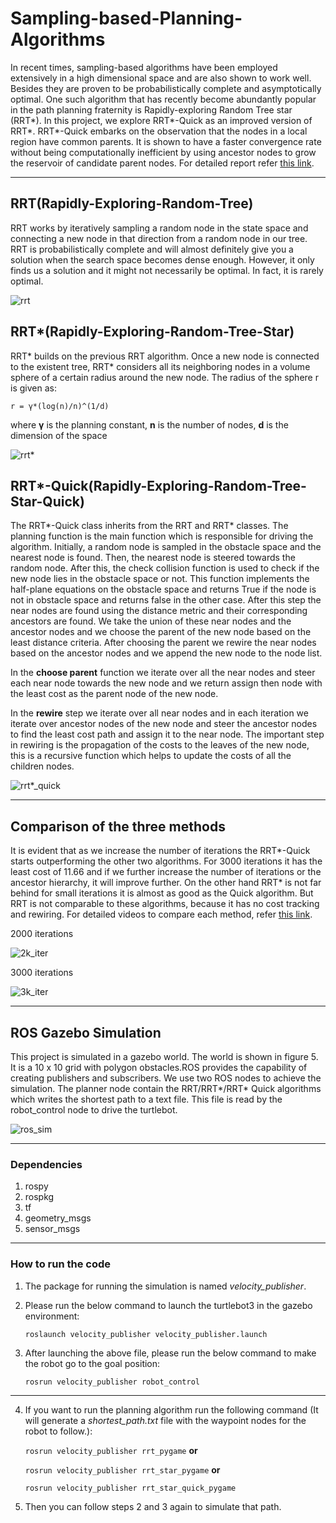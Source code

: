 # Sampling-based-Planning-Algorithms
In recent times, sampling-based algorithms have
been employed extensively in a high dimensional space and are
also shown to work well. Besides they are proven to be
probabilistically complete and asymptotically optimal. One
such algorithm that has recently become abundantly popular
in the path planning fraternity is Rapidly-exploring Random
Tree star (RRT*). In this project, we explore RRT*-Quick as
an improved version of RRT*. RRT*-Quick embarks on the
observation that the nodes in a local region have common
parents. It is shown to have a faster convergence rate without
being computationally inefficient by using ancestor nodes to
grow the reservoir of candidate parent nodes. For detailed report refer [this link]().

---

## RRT(Rapidly-Exploring-Random-Tree)
RRT works by iteratively sampling a random node in the
state space and connecting a new node in that direction from
a random node in our tree. RRT is probabilistically complete
and will almost definitely give you a solution when the
search space becomes dense enough. However, it only finds
us a solution and it might not necessarily be optimal. In fact,
it is rarely optimal.

![rrt](git_images/rrt.gif)

## RRT*(Rapidly-Exploring-Random-Tree-Star)
RRT* builds on the previous RRT algorithm. Once a new node is connected to the existent tree, RRT* considers
all its neighboring nodes in a volume sphere of a certain
radius around the new node. The radius of the sphere r is
given as:

`r = γ*(log(n)/n)^(1/d)` 

where **γ** is the planning constant, **n** is the number of nodes, **d** is the dimension of the space

![rrt*](git_images/rrt_star.gif)

## RRT*-Quick(Rapidly-Exploring-Random-Tree-Star-Quick)
The RRT*-Quick class inherits from the RRT and RRT*
classes. The planning function is the main function which is
responsible for driving the algorithm. Initially, a random
node is sampled in the obstacle space and the nearest node is
found. Then, the nearest node is steered towards the random
node. After this, the check collision function is used to
check if the new node lies in the obstacle space or not. This
function implements the half-plane equations on the
obstacle space and returns True if the node is not in obstacle
space and returns false in the other case. After this step the
near nodes are found using the distance metric and their
corresponding ancestors are found. We take the union of
these near nodes and the ancestor nodes and we choose the parent of the new node based on the least distance criteria.
After choosing the parent we rewire the near nodes based on
the ancestor nodes and we append the new node to the node
list.

In the **choose parent** function we iterate over all the near
nodes and steer each near node towards the new node and
we return assign then node with the least cost as the parent
node of the new node.

In the **rewire** step we iterate over all near nodes and in each
iteration we iterate over ancestor nodes of the new node and
steer the ancestor nodes to find the least cost path and assign
it to the near node. The important step in rewiring is the
propagation of the costs to the leaves of the new node, this
is a recursive function which helps to update the costs of all
the children nodes.

![rrt*_quick](git_images/rrt_star_quick.gif)

---
## Comparison of the three methods
It is evident that as we
increase the number of iterations the RRT*-Quick starts
outperforming the other two algorithms. For 3000 iterations
it has the least cost of 11.66 and if we further increase the
number of iterations or the ancestor hierarchy, it will
improve further. On the other hand RRT* is not far behind
for small iterations it is almost as good as the Quick
algorithm. But RRT is not comparable to these algorithms,
because it has no cost tracking and rewiring. For detailed videos to compare each method, refer [this link](https://drive.google.com/drive/folders/12HagFLB4HicrkDu3pMxL4IVsaOBl07qL?usp=sharing).

2000 iterations

![2k_iter](git_images/comparison2k.png)


3000 iterations

![3k_iter](git_images/comparison3k.png)

---
## ROS Gazebo Simulation
This project is simulated in a gazebo world. The world is
shown in figure 5. It is a 10 x 10 grid with polygon
obstacles.ROS provides the capability of creating publishers and
subscribers. We use two ROS nodes to achieve the
simulation. The planner node contain the RRT/RRT*/RRT*
Quick algorithms which writes the shortest path to a text
file. This file is read by the robot_control node to drive the
turtlebot.

![ros_sim](git_images/ros1.gif)

---
### Dependencies
1) rospy
2) rospkg
3) tf
4) geometry_msgs
5) sensor_msgs

---
### How to run the code
1) The package for running the simulation is named *velocity_publisher*.
2) Please run the below command to launch the turtlebot3 in the gazebo
environment:

    ```roslaunch velocity_publisher velocity_publisher.launch```

3) After launching the above file, please run the below command to make the
robot go to the goal position:

    ```rosrun velocity_publisher robot_control```

_____________________________________________________________________________

4) If you want to run the planning algorithm run the following command (It will generate a _shortest_path.txt_ file with the waypoint nodes for the robot
to follow.):


    ```rosrun velocity_publisher rrt_pygame``` **or** 


    ```rosrun velocity_publisher rrt_star_pygame``` **or**


    ```rosrun velocity_publisher rrt_star_quick_pygame```


5) Then you can follow steps 2 and 3 again to simulate that path.
